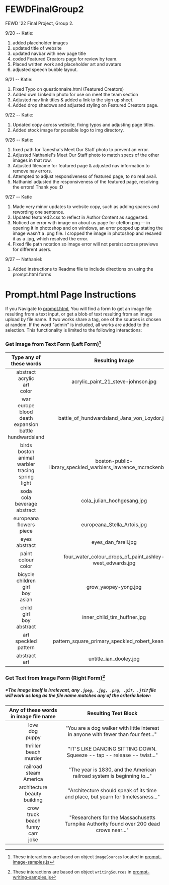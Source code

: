 # FEWDFinalGroup2

FEWD '22 Final Project, Group 2.

9/20 -- Katie:

1. added placeholder images
2. updated title of website
3. updated navbar with new page title
4. coded Featured Creators page for review by team.
5. Placed written work and placeholder art and avatars
6. adjusted speech bubble layout.

9/21 -- Katie:

1. Fixed Typo on questionnaire.html (Featured Creators)
2. Added own LinkedIn photo for use on meet the team section
3. Adjusted nav link titles & added a link to the sign up sheet.
4. Added drop shadows and adjusted styling on Featured Creators page.

9/22 -- Katie:

1. Updated copy across website, fixing typos and adjusting page titles.
2. Added stock image for possible logo to img directory.

9/26 -- Katie:

1. fixed path for Tanesha's Meet Our Staff photo to prevent an error.
2. Adjusted Nathaniel's Meet Our Staff photo to match specs of the other images in that row.
3. Adjusted filename for featured page & adjusted nav information to remove nav errors.
4. Attempted to adjust responsiveness of featured page, to no real avail.
5. Nathaniel adjusted the responsiveness of the featured page, resolving the errors! Thank you :D

9/27 -- Katie
1. Made very minor updates to website copy, such as adding spaces and rewording one sentence.
2. Updated featured2.css to reflect in Author Content as suggested.
3. Noticed an error with image on about us page for cfelton.png -- in opening it in photoshop and on windows, an error popped up stating the image wasn't a .png file. I cropped the image in photoshop and resaved it as a .jpg, which resolved the error.
4. Fixed file path notation so image error will not persist across previews for different users.

9/27 -- Nathaniel:

1. Added instructions to Readme file to include directions on using the prompt.html forms


# Prompt.html Page Instructions

If you Navigate to [prompt.html](prompt.html), You will find a form to get an image file resulting from a text input,
or get a blob of text resulting from an image upload by file name. If two works share a tag, one of the sources is chosen at random. If the word "admin" is included, all works are added to the selection. This functionality is limited to the following
interactions:

### Get Image from Text Form (Left Form)[^1]

| Type any of these words                                                             | Resulting Image                                                   |
| :-----------------------------------------------------------------------------------: | :----------------------------------------------------------------: |
| abstract<br />acrylic<br />art<br />color                                           | acrylic_paint_21_steve-johnson.jpg                                |
| war<br />europe<br />blood<br />death<br />expansion<br />battle<br />hundwardsland | battle_of_hundwardsland_Jans_von_Loydor.jpg                       |
| birds<br />boston<br />animal<br />warbler<br />tracing<br />spring<br />light      | boston-public-library_speckled_warblers_lawrence_mcrackenbire.jpg |
| soda<br />cola<br />beverage<br />abstract                                          | cola_julian_hochgesang.jpg                                        |
| europeana<br />flowers<br />piece                                                   | europeana_Stella_Artois.jpg                                       |
| eyes<br />abstract                                                                  | eyes_dan_farell.jpg                                               |
| paint<br />colour<br />color                                                        | four_water_colour_drops_of_paint_ashley-west_edwards.jpg          |
| bicycle<br />children<br />girl<br />boy<br />asian                                 | grow_yaopey-yong.jpg                                              |
| child<br />girl<br />boy<br />abstract                                              | inner_child_tim_huffner.jpg                                       |
| art<br />speckled<br />pattern                                                      | pattern_square_primary_speckled_robert_keane.jpg                  |
| abstract<br/>art                                                                    | untitle_ian_dooley.jpg                                            |

### Get Text from Image Form (Right Form)[^2]

##### \*The image itself is irrelevant, any `.jpeg, .jpg, .png, .gif, .jfif` file will work as long as the file name matches any of the criteria below:

| Any of these words in image file name | Resulting Text Block |
|:-----:|:-----:|
|love<br/>dog<br/>puppy| "You are a dog walker with little interest in anyone with fewer than four feet..." |
|thriller<br/>beach<br/>murder|"IT'S LIKE DANCING SITTING DOWN. Squeeze -- tap -- release -- twist..."|
|railroad<br/>steam<br/>America|"The year is 1830, and the American railroad system is beginning to..."|
|architecture<br/>beauty<br/>building|"Architecture should speak of its time and place, but yearn for timelessness..."|
|crow<br/>truck<br/>beach<br/>funny<br/>carr<br/>joke|"Researchers for the Massachusetts Turnpike Authority found over 200 dead crows near..."|

[^1]: These interactions are based on object `imageSources` located in [prompt-image-samples.js](https://github.com/KatieAlleena/FEWDFinalGroup2/blob/main/js/prompt-image-samples.js)
[^2]: These interactions are based on object `writingSources` in [prompt-writing-samples.js](https://github.com/KatieAlleena/FEWDFinalGroup2/blob/main/js/prompt-writing-samples.js)
